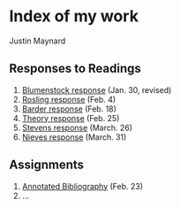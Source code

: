 # Index of my work

Justin Maynard

## Responses to Readings

1. [Blumenstock response](https://justinwmaynard.github.io/EvolvingSolutions/blumenstock) (Jan. 30, revised)
2. [Rosling response](https://justinwmaynard.github.io/EvolvingSolutions/rosling) (Feb. 4)
3. [Barder response](https://justinwmaynard.github.io/EvolvingSolutions/barder)  (Feb. 18)
4. [Theory response](https://justinwmaynard.github.io/EvolvingSolutions/theory)  (Feb. 25)
5. [Stevens response](https://justinwmaynard.github.io/EvolvingSolutions/stevens)  (March. 26)
6. [Nieves response](https://justinwmaynard.github.io/EvolvingSolutions/nieves)  (March. 31)






## Assignments

1. [Annotated Bibliography](https://justinwmaynard.github.io/EvolvingSolutions/AnnotatedBibliography) (Feb. 23)
2. ...
